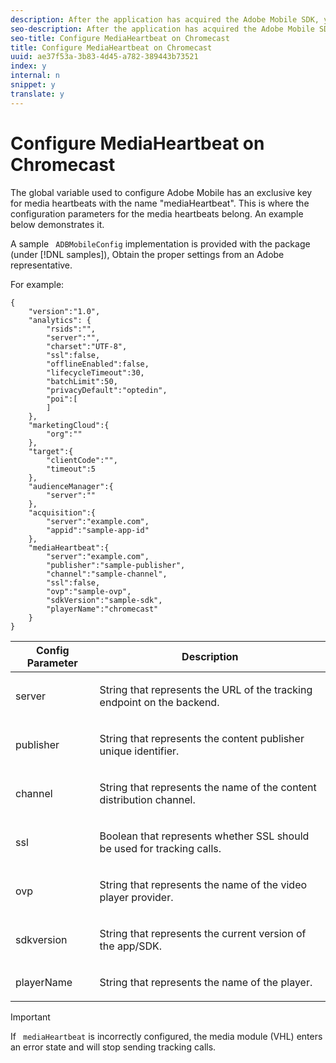 ```yaml
---
description: After the application has acquired the Adobe Mobile SDK, you need to configure the media heartbeats.
seo-description: After the application has acquired the Adobe Mobile SDK, you need to configure the media heartbeats.
seo-title: Configure MediaHeartbeat on Chromecast
title: Configure MediaHeartbeat on Chromecast
uuid: ae37f53a-3b83-4d45-a782-389443b73521
index: y
internal: n
snippet: y
translate: y
---
```


# Configure MediaHeartbeat on Chromecast

The global variable used to configure Adobe Mobile has an exclusive key for media heartbeats with the name "mediaHeartbeat". This is where the configuration parameters for the media heartbeats belong. An example below demonstrates it. 

A sample ` ADBMobileConfig` implementation is provided with the package (under [!DNL  samples]), Obtain the proper settings from an Adobe representative. 

For example: 
```
{
    "version":"1.0", 
    "analytics": {
        "rsids":"",
        "server":"",
        "charset":"UTF-8", 
        "ssl":false, 
        "offlineEnabled":false, 
        "lifecycleTimeout":30, 
        "batchLimit":50, 
        "privacyDefault":"optedin", 
        "poi":[
        ]
    },
    "marketingCloud":{
        "org":""
    },
    "target":{ 
        "clientCode":"", 
        "timeout":5
    },
    "audienceManager":{ 
        "server":""
    },
    "acquisition":{ 
        "server":"example.com",
        "appid":"sample-app-id"
    },
    "mediaHeartbeat":{ 
        "server":"example.com", 
        "publisher":"sample-publisher", 
        "channel":"sample-channel", 
        "ssl":false,
        "ovp":"sample-ovp", 
        "sdkVersion":"sample-sdk", 
        "playerName":"chromecast"
    }
}

```




<table id="table_00A5AE3DE21546DC89F561BAFEC6E710"> 
 <thead> 
  <tr> 
   <th colname="col1" class="entry"> Config Parameter </th> 
   <th colname="col2" class="entry"> Description </th> 
  </tr>
 </thead>
 <tbody> 
  <tr> 
   <td colname="col1"><span class="codeph"> server</span></td> 
   <td colname="col2"> <p>String that represents the URL of the tracking endpoint on the backend. </p> </td> 
  </tr> 
  <tr> 
   <td colname="col1"><span class="codeph"> publisher</span></td> 
   <td colname="col2"> <p>String that represents the content publisher unique identifier. </p> </td> 
  </tr> 
  <tr> 
   <td colname="col1"><span class="codeph"> channel</span></td> 
   <td colname="col2"> <p>String that represents the name of the content distribution channel. </p> </td> 
  </tr> 
  <tr> 
   <td colname="col1"><span class="codeph"> ssl</span></td> 
   <td colname="col2"> <p>Boolean that represents whether SSL should be used for tracking calls. </p> </td> 
  </tr> 
  <tr> 
   <td colname="col1"><span class="codeph"> ovp</span></td> 
   <td colname="col2"> <p>String that represents the name of the video player provider. </p> </td> 
  </tr> 
  <tr> 
   <td colname="col1"><span class="codeph"> sdkversion</span></td> 
   <td colname="col2"> <p>String that represents the current version of the app/SDK. </p> </td> 
  </tr> 
  <tr> 
   <td colname="col1"><span class="codeph"> playerName</span></td> 
   <td colname="col2"> <p>String that represents the name of the player. </p> </td> 
  </tr> 
 </tbody> 
</table>


>[!IMPORTANT]
>
>If ` mediaHeartbeat` is incorrectly configured, the media module (VHL) enters an error state and will stop sending tracking calls. 

